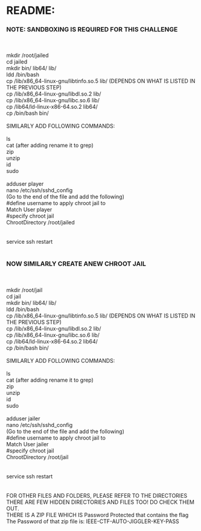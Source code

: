 # README:
### NOTE: SANDBOXING IS REQUIRED FOR THIS CHALLENGE
<br /><br />
mkdir /root/jailed<br />
cd jailed<br />
mkdir bin/ lib64/ lib/<br />
ldd /bin/bash<br />
cp /lib/x86_64-linux-gnu/libtinfo.so.5 lib/ (DEPENDS ON WHAT IS LISTED IN THE PREVIOUS STEP)<br />
cp /lib/x86_64-linux-gnu/libdl.so.2 lib/<br />
cp /lib/x86_64-linux-gnu/libc.so.6 lib/<br />
cp /lib64/ld-linux-x86-64.so.2 lib64/<br />
cp /bin/bash bin/<br />
<br />
SIMILARLY ADD FOLLOWING COMMANDS:
<br /><br />
ls<br />
cat (after adding rename it to grep)<br />
zip<br />
unzip<br />
id<br />
sudo<br />
<br />
adduser player<br />
nano /etc/ssh/sshd_config<br />
(Go to the end of the file and add the following)<br />
 #define username to apply chroot jail to <br />
Match User player <br />
 #specify chroot jail <br />
ChrootDirectory /root/jailed <br />
<br />
<br />
service ssh restart<br />
<br />
### NOW SIMILARLY CREATE ANEW CHROOT JAIL
<br /><br />
mkdir /root/jail<br />
cd jail<br />
mkdir bin/ lib64/ lib/<br />
ldd /bin/bash<br />
cp /lib/x86_64-linux-gnu/libtinfo.so.5 lib/ (DEPENDS ON WHAT IS LISTED IN THE PREVIOUS STEP)<br />
cp /lib/x86_64-linux-gnu/libdl.so.2 lib/<br />
cp /lib/x86_64-linux-gnu/libc.so.6 lib/<br />
cp /lib64/ld-linux-x86-64.so.2 lib64/<br />
cp /bin/bash bin/<br />
<br />
SIMILARLY ADD FOLLOWING COMMANDS:
<br /><br />
ls<br />
cat (after adding rename it to grep)<br />
zip<br />
unzip<br />
id<br />
sudo<br />
<br />
adduser jailer<br />
nano /etc/ssh/sshd_config<br />
(Go to the end of the file and add the following)<br />
 #define username to apply chroot jail to <br />
Match User jailer<br />
 #specify chroot jail<br />
ChrootDirectory /root/jail<br />
<br />
<br />
service ssh restart<br />
<br />
<br />
FOR OTHER FILES AND FOLDERS, PLEASE REFER TO THE DIRECTORIES<br />
THERE ARE FEW HIDDEN DIRECTORIES AND FILES TOO! DO CHECK THEM OUT.<br />
THERE IS A ZIP FILE WHICH IS Password Protected that contains the flag<br />
The Password of that zip file is: IEEE-CTF-AUTO-JIGGLER-KEY-PASS





